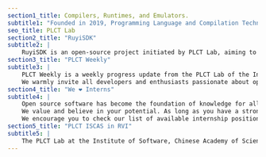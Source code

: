 ```yaml
---
section1_title: Compilers, Runtimes, and Emulators.
subtitle1: "Founded in 2019, Programming Language and Compilation Technology Lab (PLCT Lab) is committed to becoming an open source leader in the field of compilation technology, advancing the technological innovation of software infrastructure such as toolchain and runtime system, and possessing the technical and managerial ability to lead the development and maintenance of important infrastructure. At the same time, PLCT Lab is committed to cultivating 10,000 cutting-edge talents in the field of compilation and promoting the popularization and development of advanced compilation technology in China."
seo_title: PLCT Lab
section2_title: "RuyiSDK"
subtitle2: |
    RuyiSDK is an open-source project initiated by PLCT Lab, aiming to provide RISC-V developers with a convenient and comprehensive development environment. It offers the latest hardware information and software support, such as hardware compatibility details for supported devices. On the software side, it provides system images (e.g., RevyOS), toolchains, package managers, and more.
section3_title: "PLCT Weekly"
subtitle3: |
    PLCT Weekly is a weekly progress update from the PLCT Lab of the Institute of Software, Chinese Academy of Sciences, dedicated to sharing the latest advancements, technical achievements, and project updates in the field of open source. 
    We warmly invite all developers and enthusiasts passionate about open source technology to follow, read, and actively participate!
section4_title: "We ❤️ Interns"
subtitle4: |
    Open source software has become the foundation of knowledge for all humanity. Our internship positions primarily focus on contributing to open source projects. We warmly invite you to join us and work together to advance the development of the open source community.
    We value and believe in your potential. As long as you have a strong interest in our work, a desire to grow, a willingness to improve your technical abilities, and the ability to collaborate positively and humbly with others, you are the person we are looking for. 
    We encourage you to check our list of available internship positions regularly.
section5_title: "PLCT ISCAS in RVI"
subtitle5: |
    The PLCT Lab at the Institute of Software, Chinese Academy of Sciences (ISCAS) is an active and influential member of the RISC-V International community. As a key contributor, PLCT drives advancements in the RISC-V ecosystem through innovations in compiler technology, toolchain development, and architectural optimization. By actively participating in technical working groups, contributing to open-source projects, and collaborating with global partners, PLCT plays a vital role in promoting the worldwide adoption of RISC-V technologies.
---
```


